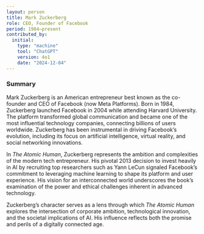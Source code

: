 ```yaml
---
layout: person
title: Mark Zuckerberg
role: CEO, Founder of Facebook
period: 1984–present
contributed_by:
  initial:
    type: "machine"
    tool: "ChatGPT"
    version: 4o1
    date: "2024-12-04"
---
```


### Summary

Mark Zuckerberg is an American entrepreneur best known as the co-founder and CEO of Facebook (now Meta Platforms). Born in 1984, Zuckerberg launched Facebook in 2004 while attending Harvard University. The platform transformed global communication and became one of the most influential technology companies, connecting billions of users worldwide. Zuckerberg has been instrumental in driving Facebook’s evolution, including its focus on artificial intelligence, virtual reality, and social networking innovations. 

In *The Atomic Human*, Zuckerberg represents the ambition and complexities of the modern tech entrepreneur. His pivotal 2013 decision to invest heavily in AI by recruiting top researchers such as Yann LeCun signaled Facebook’s commitment to leveraging machine learning to shape its platform and user experience. His vision for an interconnected world underscores the book’s examination of the power and ethical challenges inherent in advanced technology. 

Zuckerberg’s character serves as a lens through which *The Atomic Human* explores the intersection of corporate ambition, technological innovation, and the societal implications of AI. His influence reflects both the promise and perils of a digitally connected age.
